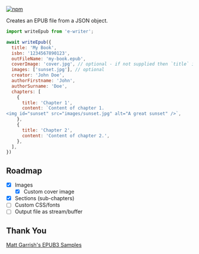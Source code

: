 [![npm](https://img.shields.io/npm/v/e-writer/latest)](https://www.npmjs.com/package/e-writer)  

Creates an EPUB file from a JSON object.

```js
import writeEpub from 'e-writer';

await writeEpub({
  title: 'My Book',
  isbn: '1234567890123',
  outFileName: 'my-book.epub',
  coverImage: 'cover.jpg', // optional - if not supplied then `title` is used as cover 
  images: ['sunset.jpg'], // optional
  creator: 'John Doe',
  authorFirstname: 'John',
  authorSurname: 'Doe',
  chapters: [
    {
      title: 'Chapter 1',
      content: `Content of chapter 1.
<img id="sunset" src="images/sunset.jpg" alt="A great sunset" />`,
    },
    {
      title: 'Chapter 2',
      content: 'Content of chapter 2.',
    },
  ],
})
```

## Roadmap 
- [x] Images
  - [x] Custom cover image
- [x] Sections (sub-chapters)
- [ ] Custom CSS/fonts
- [ ] Output file as stream/buffer

## Thank You
[Matt Garrish's EPUB3 Samples](https://github.com/IDPF/epub3-samples/tree/main/30/accessible_epub_3)
